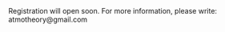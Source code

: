 
<html>

<style type="text/css">
.page-header {
  color: white;
  text-align: center;
  background-color: white;
  background-image: url("./images/atmoheader.png");
  background-repeat: no-repeat;
  background-size: cover;
  margin: 0 auto;
</style>
<body>
Registration will open soon. For more information, please write: atmotheory@gmail.com
<!--<iframe src="https://framaforms.org/theoretical-chemistry-meets-atmospheric-chemistry-to-tackle-future-environmental-challenges" width="100%" height="800" border="0"></iframe>-->
</body>
</html>
